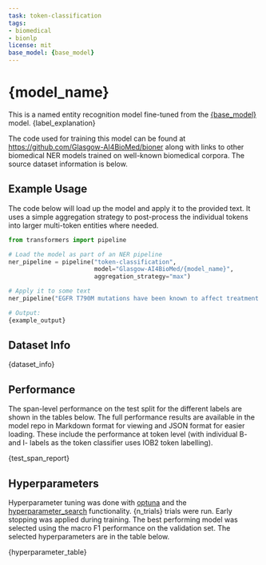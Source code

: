 ```yaml
---
task: token-classification
tags:
- biomedical
- bionlp
license: mit
base_model: {base_model}
---
```


# {model_name}

This is a named entity recognition model fine-tuned from the [{base_model}](https://huggingface.co/{base_model}) model. {label_explanation}

The code used for training this model can be found at https://github.com/Glasgow-AI4BioMed/bioner along with links to other biomedical NER models trained on well-known biomedical corpora. The source dataset information is below.

## Example Usage

The code below will load up the model and apply it to the provided text. It uses a simple aggregation strategy to post-process the individual tokens into larger multi-token entities where needed.

```python
from transformers import pipeline

# Load the model as part of an NER pipeline
ner_pipeline = pipeline("token-classification", 
                        model="Glasgow-AI4BioMed/{model_name}",
                        aggregation_strategy="max")

# Apply it to some text
ner_pipeline("EGFR T790M mutations have been known to affect treatment outcomes for NSCLC patients receiving erlotinib.")

# Output:
{example_output}
```

## Dataset Info

{dataset_info}

## Performance

The span-level performance on the test split for the different labels are shown in the tables below. The full performance results are available in the model repo in Markdown format for viewing and JSON format for easier loading. These include the performance at token level (with individual B- and I- labels as the token classifier uses IOB2 token labelling).

{test_span_report}

## Hyperparameters

Hyperparameter tuning was done with [optuna](https://optuna.org/) and the [hyperparameter_search](https://huggingface.co/docs/transformers/en/hpo_train) functionality. {n_trials} trials were run. Early stopping was applied during training. The best performing model was selected using the macro F1 performance on the validation set. The selected hyperparameters are in the table below.

{hyperparameter_table}
